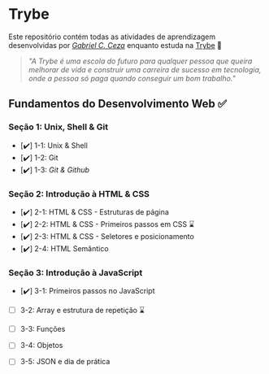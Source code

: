 # Trybe

Este repositório contém todas as atividades de aprendizagem desenvolvidas por _[Gabriel C. Ceza](https://www.linkedin.com/in/gabriel-ceza/)_ enquanto estuda na [Trybe](https://www.betrybe.com/) 🚀

> _"A Trybe é uma escola do futuro para qualquer pessoa que queira melhorar de vida e construir uma carreira de sucesso em tecnologia, onde a pessoa só paga quando conseguir um bom trabalho."_

## Fundamentos do Desenvolvimento Web ✅

### Seção 1: Unix, Shell & Git

- [:heavy_check_mark:] 1-1: Unix & Shell 
- [:heavy_check_mark:] 1-2: Git 
- [:heavy_check_mark:] 1-3: _Git & Github_  

### Seção 2: Introdução à HTML & CSS

- [:heavy_check_mark:] 2-1: HTML & CSS - Estruturas de página 
- [:heavy_check_mark:] 2-2: HTML & CSS - Primeiros passos em CSS :hourglass:
- [:heavy_check_mark:] 2-3: HTML & CSS - Seletores e posicionamento 
- [:heavy_check_mark:] 2-4: HTML Semântico

### Seção 3: Introdução à JavaScript

- [:heavy_check_mark:]  3-1: Primeiros passos no JavaScript
- [ ] 3-2: Array e estrutura de repetição :hourglass:
- [ ] 3-3: Funções
- [ ] 3-4: Objetos
- [ ] 3-5: JSON e dia de prática

     
